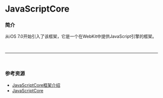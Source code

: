 # JavaScriptCore

### 简介

从iOS 7.0开始引入了该框架，它是一个在WebKit中提供JavaScript引擎的框架。

<br>

***

<br>

### 参考资源

* [JavaScriptCore框架介绍](http://www.cocoachina.com/ios/20140409/8127.html)
* [Java​Script​Core](http://nshipster.cn/javascriptcore/)